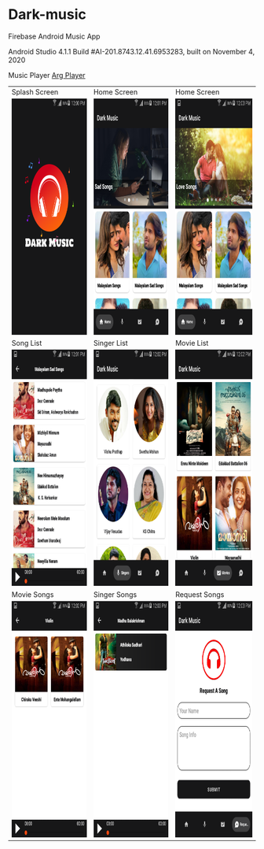# Dark-music
Firebase Android Music App

Android Studio 4.1.1
Build #AI-201.8743.12.41.6953283, built on November 4, 2020

<p dir="auto"> Music Player  <a href="https://github.com/mergehez/ArgPlayer" rel="nofollow">Arg Player</a></p>

<table>
  <tr>
    <td>Splash Screen</td>
     <td>Home Screen</td>
     <td>Home Screen</td>
  </tr>
  <tr>
    <td><img src="/app ss/Screenshot_2022-08-27-12-00-13.png" width=270 height=480></td>
    <td><img src="/app ss/Screenshot_2022-08-27-12-01-44.png" width=270 height=480></td>
    <td><img src="/app ss/Screenshot_2022-08-27-12-03-32.png" width=270 height=480></td>
  </tr>
    <tr>
    <td>Song List</td>
     <td>Singer List</td>
     <td>Movie List</td>
  </tr>
  <tr>
    <td><img src="/app ss/Screenshot_2022-08-27-12-01-54.png" width=270 height=480></td>
    <td><img src="/app ss/Screenshot_2022-08-27-12-02-24.png" width=270 height=480></td>
    <td><img src="/app ss/Screenshot_2022-08-27-12-02-36.png" width=270 height=480></td>
  </tr>
      <tr>
    <td>Movie Songs</td>
     <td>Singer Songs</td>
     <td>Request Songs</td>
  </tr>
  <tr>
    <td><img src="/app ss/Screenshot_2022-08-27-12-02-45.png" width=270 height=480></td>
    <td><img src="/app ss/Screenshot_2022-08-27-12-03-22.png" width=270 height=480></td>
    <td><img src="/app ss/Screenshot_2022-08-27-12-03-09.png" width=270 height=480></td>
  </tr>
 </table>
 
 
